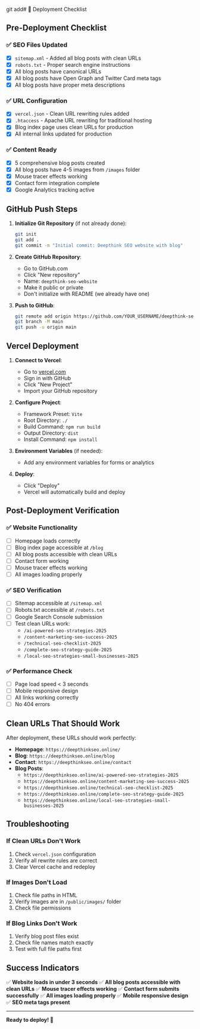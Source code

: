 git add# 🚀 Deployment Checklist

## Pre-Deployment Checklist

### ✅ SEO Files Updated
- [x] `sitemap.xml` - Added all blog posts with clean URLs
- [x] `robots.txt` - Proper search engine instructions
- [x] All blog posts have canonical URLs
- [x] All blog posts have Open Graph and Twitter Card meta tags
- [x] All blog posts have proper meta descriptions

### ✅ URL Configuration
- [x] `vercel.json` - Clean URL rewriting rules added
- [x] `.htaccess` - Apache URL rewriting for traditional hosting
- [x] Blog index page uses clean URLs for production
- [x] All internal links updated for production

### ✅ Content Ready
- [x] 5 comprehensive blog posts created
- [x] All blog posts have 4-5 images from `/images` folder
- [x] Mouse tracer effects working
- [x] Contact form integration complete
- [x] Google Analytics tracking active

## GitHub Push Steps

1. **Initialize Git Repository** (if not already done):
   ```bash
   git init
   git add .
   git commit -m "Initial commit: Deepthink SEO website with blog"
   ```

2. **Create GitHub Repository**:
   - Go to GitHub.com
   - Click "New repository"
   - Name: `deepthink-seo-website`
   - Make it public or private
   - Don't initialize with README (we already have one)

3. **Push to GitHub**:
   ```bash
   git remote add origin https://github.com/YOUR_USERNAME/deepthink-seo-website.git
   git branch -M main
   git push -u origin main
   ```

## Vercel Deployment

1. **Connect to Vercel**:
   - Go to [vercel.com](https://vercel.com)
   - Sign in with GitHub
   - Click "New Project"
   - Import your GitHub repository

2. **Configure Project**:
   - Framework Preset: `Vite`
   - Root Directory: `./`
   - Build Command: `npm run build`
   - Output Directory: `dist`
   - Install Command: `npm install`

3. **Environment Variables** (if needed):
   - Add any environment variables for forms or analytics

4. **Deploy**:
   - Click "Deploy"
   - Vercel will automatically build and deploy

## Post-Deployment Verification

### ✅ Website Functionality
- [ ] Homepage loads correctly
- [ ] Blog index page accessible at `/blog`
- [ ] All blog posts accessible with clean URLs
- [ ] Contact form working
- [ ] Mouse tracer effects working
- [ ] All images loading properly

### ✅ SEO Verification
- [ ] Sitemap accessible at `/sitemap.xml`
- [ ] Robots.txt accessible at `/robots.txt`
- [ ] Google Search Console submission
- [ ] Test clean URLs work:
  - `/ai-powered-seo-strategies-2025`
  - `/content-marketing-seo-success-2025`
  - `/technical-seo-checklist-2025`
  - `/complete-seo-strategy-guide-2025`
  - `/local-seo-strategies-small-businesses-2025`

### ✅ Performance Check
- [ ] Page load speed < 3 seconds
- [ ] Mobile responsive design
- [ ] All links working correctly
- [ ] No 404 errors

## Clean URLs That Should Work

After deployment, these URLs should work perfectly:

- **Homepage**: `https://deepthinkseo.online/`
- **Blog**: `https://deepthinkseo.online/blog`
- **Contact**: `https://deepthinkseo.online/contact`
- **Blog Posts**:
  - `https://deepthinkseo.online/ai-powered-seo-strategies-2025`
  - `https://deepthinkseo.online/content-marketing-seo-success-2025`
  - `https://deepthinkseo.online/technical-seo-checklist-2025`
  - `https://deepthinkseo.online/complete-seo-strategy-guide-2025`
  - `https://deepthinkseo.online/local-seo-strategies-small-businesses-2025`

## Troubleshooting

### If Clean URLs Don't Work
1. Check `vercel.json` configuration
2. Verify all rewrite rules are correct
3. Clear Vercel cache and redeploy

### If Images Don't Load
1. Check file paths in HTML
2. Verify images are in `/public/images/` folder
3. Check file permissions

### If Blog Links Don't Work
1. Verify blog post files exist
2. Check file names match exactly
3. Test with full file paths first

## Success Indicators

✅ **Website loads in under 3 seconds**
✅ **All blog posts accessible with clean URLs**
✅ **Mouse tracer effects working**
✅ **Contact form submits successfully**
✅ **All images loading properly**
✅ **Mobile responsive design**
✅ **SEO meta tags present**

---

**Ready to deploy! 🚀** 